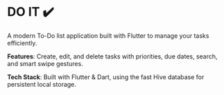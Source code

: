 # DO IT ✔️

A modern To-Do list application built with Flutter to manage your tasks efficiently.

**Features**: Create, edit, and delete tasks with priorities, due dates, search, and smart swipe gestures.

**Tech Stack**: Built with Flutter & Dart, using the fast Hive database for persistent local storage.
